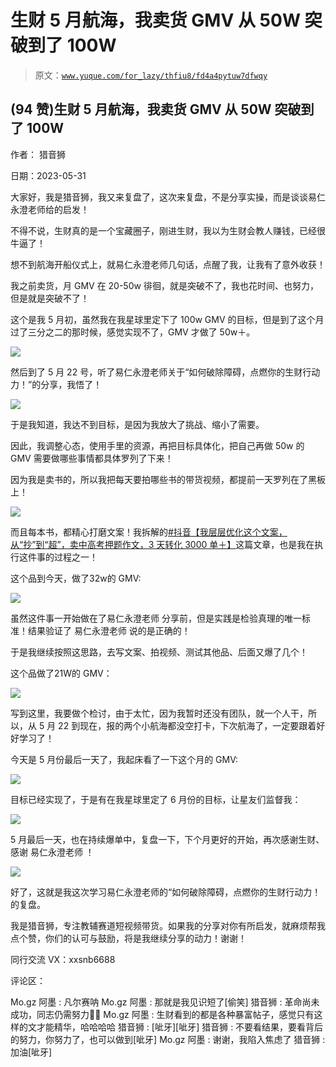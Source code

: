 # 生财 5 月航海，我卖货 GMV 从 50W 突破到了 100W

> 原文：[`www.yuque.com/for_lazy/thfiu8/fd4a4pytuw7dfwqy`](https://www.yuque.com/for_lazy/thfiu8/fd4a4pytuw7dfwqy)



## (94 赞)生财 5 月航海，我卖货 GMV 从 50W 突破到了 100W 

作者： 猎音狮 

日期：2023-05-31 

大家好，我是猎音狮，我又来复盘了，这次来复盘，不是分享实操，而是谈谈易仁永澄老师给的启发！ 

不得不说，生财真的是一个宝藏圈子，刚进生财，我以为生财会教人赚钱，已经很牛逼了！ 

想不到航海开船仪式上，就易仁永澄老师几句话，点醒了我，让我有了意外收获！ 

我之前卖货，月 GMV 在 20-50w 徘徊，就是突破不了，我也花时间、也努力，但是就是突破不了！ 

这个是我 5 月初，虽然我在我星球里定下了 100w GMV 的目标，但是到了这个月过了三分之二的那时候，感觉实现不了，GMV 才做了 50w＋。 

![](img/d148bad233b4e2f01d06a03bbbe328cb.png) 

然后到了 5 月 22 号，听了易仁永澄老师关于“如何破除障碍，点燃你的生财行动力！”的分享，我悟了！ 

![](img/f22cadc5d213850430092a6a7957f9d9.png) 

于是我知道，我达不到目标，是因为我放大了挑战、缩小了需要。 

因此，我调整心态，使用手里的资源，再把目标具体化，把自己再做 50w 的 GMV 需要做哪些事情都具体罗列了下来！ 

因为我是卖书的，所以我把每天要拍哪些书的带货视频，都提前一天罗列在了黑板上！ 

![](img/e60cccbe156b687c670d3b877e2f8fca.png) 

而且每本书，都精心打磨文案！我拆解的[#抖音【我层层优化这个文案，从“抄”到“超”，卖中高考押题作文，3 天转化 3000 单＋】](https://t.zsxq.com/0eUuHMVwk)这篇文章，也是我在执行这件事的过程之一！ 

这个品到今天，做了32w的 GMV: 

![](img/4752d8863bdb185c8c2674a7c1a6bc00.png) 

虽然这件事一开始做在了易仁永澄老师 分享前，但是实践是检验真理的唯一标准！结果验证了 易仁永澄老师 说的是正确的！ 

于是我继续按照这思路，去写文案、拍视频、测试其他品、后面又爆了几个！ 

这个品做了21W的 GMV： 

![](img/1eac78e7f9b5fde73b7f0efd9a9b9f45.png) 

写到这里，我要做个检讨，由于太忙，因为我暂时还没有团队，就一个人干，所以，从 5 月 22 到现在，报的两个小航海都没空打卡，下次航海了，一定要跟着好好学习了！ 

今天是 5 月份最后一天了，我起床看了一下这个月的 GMV: 

![](img/3eac1ba6e83187e8b7bc864631bd2263.png) 

目标已经实现了，于是有在我星球里定了 6 月份的目标，让星友们监督我： 

![](img/e6e2c09ed7200e0920eb4fd3fab6cc5e.png) 

5 月最后一天，也在持续爆单中，复盘一下，下个月更好的开始，再次感谢生财、感谢 易仁永澄老师 ！ 

![](img/11e9ec5eec9e973bfb3fa6d15d564790.png) 

好了，这就是我这次学习易仁永澄老师的“如何破除障碍，点燃你的生财行动力！的复盘。 

我是猎音狮，专注教辅赛道短视频带货。如果我的分享对你有所启发，就麻烦帮我点个赞，你们的认可与鼓励，将是我继续分享的动力！谢谢！ 

同行交流 VX：xxsnb6688 

评论区： 

Mo.gz 阿墨 : 凡尔赛呐 Mo.gz 阿墨 : 那就是我见识短了[偷笑] 猎音狮 : 革命尚未成功，同志仍需努力💪💪 Mo.gz 阿墨 : 生财看到的都是各种暴富帖子，感觉只有这样的文才能精华，哈哈哈哈 猎音狮 : [呲牙][呲牙] 猎音狮 : 不要看结果，要看背后的努力，你努力了，也可以做到[呲牙] Mo.gz 阿墨 : 谢谢，我陷入焦虑了 猎音狮 : 加油[呲牙]